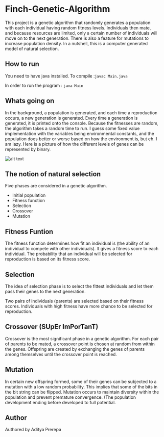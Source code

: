 # Finch-Genetic-Algorithm

This project is a genetic algorithm that randomly generates a population with each individual having random fitness levels. 
Individuals then mate, and because resources are limited, only a certain number of individuals will move on to the next generation.
There is also a feature for mutations to increase population density. In a nutshell, this is a computer generated model of natural
selection.

## How to run
You need to have java installed. To compile :`javac Main.java`

In order to run the program : `java Main`

## Whats going on
In the background, a population is generated, and each time a reproduction occurs, a new generation is generated. Every time a
generation is generated, it is printed onto the console. Because the fitnesses are random, the algorithm takes a random time to
run. I guess some fixed value implementation with the variables being environmental constants, and the population does better
or worse based on how the environment is, but eh. I am lazy. Here is a picture of how the different levels of genes can be represented
by binary.

![alt text](https://cdn-images-1.medium.com/max/800/1*BYDJpa6M2rzWNSurvspf8Q.png "gEnEs")

## The notion of natural selection

Five phases are considered in a genetic algorithm.

- Initial population
- Fitness function
- Selection
- Crossover
- Mutation

## Fitness Funtion
The fitness function determines how fit an individual is (the ability of an individual to compete with other individuals).
It gives a fitness score to each individual. The probability that an individual will be selected for reproduction is based
on its fitness score.

## Selection
The idea of selection phase is to select the fittest individuals and let them pass their genes to the next generation.

Two pairs of individuals (parents) are selected based on their fitness scores. Individuals with high fitness have
more chance to be selected for reproduction.

## Crossover (SUpEr ImPorTanT)
Crossover is the most significant phase in a genetic algorithm. For each pair of parents to be mated, a crossover
point is chosen at random from within the genes. Offspring are created by exchanging the genes of parents among 
themselves until the crossover point is reached.

## Mutation
In certain new offspring formed, some of their genes can be subjected to a mutation with a low random probability. 
This implies that some of the bits in the bit string can be flipped. Mutation occurs to maintain diversity within 
the population and prevent premature convergence. (The population development ending before developed to full potential.

## Author
Authored by Aditya Prerepa
